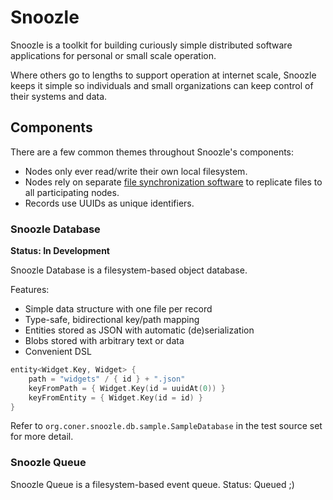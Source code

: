 # Snoozle

Snoozle is a toolkit for building curiously simple distributed software applications for personal or small scale operation.

Where others go to lengths to support operation at internet scale, Snoozle keeps it simple so individuals and small organizations can keep control of their systems and data.

## Components

There are a few common themes throughout Snoozle's components:

- Nodes only ever read/write their own local filesystem.
- Nodes rely on separate [file synchronization software](https://en.wikipedia.org/wiki/Comparison_of_file_synchronization_software) to replicate files to all participating nodes.
- Records use UUIDs as unique identifiers.

### Snoozle Database

__Status: In Development__

Snoozle Database is a filesystem-based object database.

Features:
- Simple data structure with one file per record 
- Type-safe, bidirectional key/path mapping
- Entities stored as JSON with automatic (de)serialization
- Blobs stored with arbitrary text or data
- Convenient DSL

```kotlin
entity<Widget.Key, Widget> {
    path = "widgets" / { id } + ".json"
    keyFromPath = { Widget.Key(id = uuidAt(0)) }
    keyFromEntity = { Widget.Key(id = id) }
}
```
Refer to `org.coner.snoozle.db.sample.SampleDatabase` in the test source set for more detail.

### Snoozle Queue

Snoozle Queue is a filesystem-based event queue. Status: Queued ;)